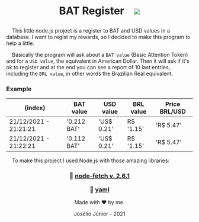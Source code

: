 <h1 align="center">

BAT Register&nbsp;&nbsp;&nbsp;&nbsp;![](https://joseliojunior.github.io/ghc-tags/plus/node.js/rounded.svg)

</h1>

&nbsp;&nbsp;&nbsp;&nbsp;This little node.js project is a register to BAT and USD values in a database. I want to regist my rewards, so I decided to make this program to help a little.

&nbsp;&nbsp;&nbsp;&nbsp;Basically the program will ask about a `BAT value` (Basic Attention Token) and for a `USD value`, the equivalent in American Dollar. Then it will ask if it's ok to register and at the end you can see a report of 10 last entries, including the `BRL value`, in other words the Brazilian Real equivalent.

### Example
|(index)|BAT value| USD value|BRL value|Price BRL/USD|
|--|--|--|--|--|
|21/12/2021 - 21:21:21|'0.212 BAT'|'US$ 0.21'|R$ '1.15'|'R$ 5.47'|
|21/12/2021 - 21:22:21|'0.112 BAT'|'US$ 0.21'|R$ '1.15'|'R$ 5.47'|

&nbsp;&nbsp;&nbsp;&nbsp;To make this project I used Node.js with those amazing libraries:

<h3 align="center">

📗 [node-fetch v. 2.6.1](https://www.npmjs.com/package/node-fetch)

📗 [yaml](https://www.npmjs.com/package/yaml)

</h3>

<div align="center">

Made with ❤ by me.

Josélio Júnior - 2021

</div>